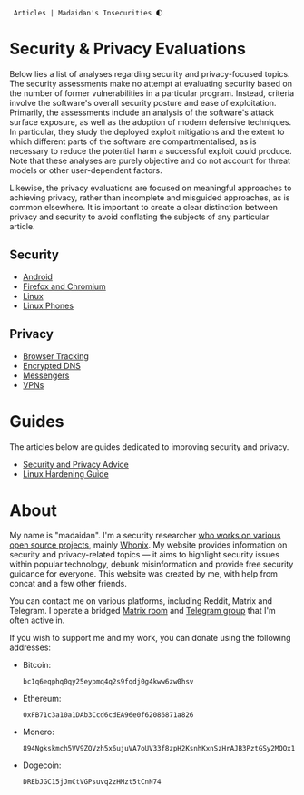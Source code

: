      Articles | Madaidan's Insecurities 🌓

Security & Privacy Evaluations
==============================

Below lies a list of analyses regarding security and privacy-focused topics. The security assessments make no attempt at evaluating security based on the number of former vulnerabilities in a particular program. Instead, criteria involve the software's overall security posture and ease of exploitation. Primarily, the assessments include an analysis of the software's attack surface exposure, as well as the adoption of modern defensive techniques. In particular, they study the deployed exploit mitigations and the extent to which different parts of the software are compartmentalised, as is necessary to reduce the potential harm a successful exploit could produce. Note that these analyses are purely objective and do not account for threat models or other user-dependent factors.  
  
Likewise, the privacy evaluations are focused on meaningful approaches to achieving privacy, rather than incomplete and misguided approaches, as is common elsewhere. It is important to create a clear distinction between privacy and security to avoid conflating the subjects of any particular article.

Security
--------

*   [Android](android.html)
*   [Firefox and Chromium](firefox-chromium.html)
*   [Linux](linux.html)
*   [Linux Phones](linux-phones.html)

Privacy
-------

*   [Browser Tracking](browser-tracking.html)
*   [Encrypted DNS](encrypted-dns.html)
*   [Messengers](messengers.html)
*   [VPNs](vpns.html)

Guides
======

The articles below are guides dedicated to improving security and privacy.

*   [Security and Privacy Advice](security-privacy-advice.html)
*   [Linux Hardening Guide](guides/linux-hardening.html)

About
=====

My name is "madaidan". I'm a security researcher [who works on various open source projects](https://github.com/madaidan), mainly [Whonix](https://www.whonix.org/). My website provides information on security and privacy-related topics — it aims to highlight security issues within popular technology, debunk misinformation and provide free security guidance for everyone. This website was created by me, with help from concat and a few other friends.  
  
You can contact me on various platforms, including Reddit, Matrix and Telegram. I operate a bridged [Matrix room](https://matrix.to/#/%23general:spitetech.com) and [Telegram group](https://t.me/spitetech) that I'm often active in.  
  
If you wish to support me and my work, you can donate using the following addresses:

*   Bitcoin:
    
        bc1q6eqphq0qy25eypmq4q2s9fqdj0g4kww6zw0hsv
    
*   Ethereum:
    
        0xFB71c3a10a1DAb3Ccd6cdEA96e0f62086871a826
    
*   Monero:
    
        894Ngkskmch5VV9ZQVzh5x6ujuVA7oUV33f8zpH2KsnhKxnSzHrAJB3PztGSy2MQQx1GwCjf94TLp5C8HfYJRWjQD9yEdx3
    
*   Dogecoin:
    
        DREbJGC15jJmCtVGPsuvq2zHMzt5tCnN74